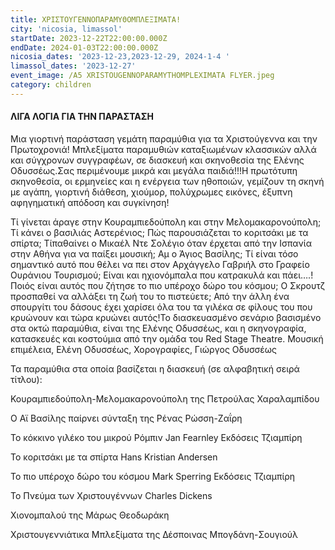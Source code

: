 ```yaml
---
title: ΧΡΙΣΤΟΥΓΕΝΝΟΠΑΡΑΜΥΘΟΜΠΛΕΞΙΜΑΤΑ!
city: 'nicosia, limassol'
startDate: 2023-12-22T22:00:00.000Z
endDate: 2024-01-03T22:00:00.000Z
nicosia_dates: '2023-12-23,2023-12-29, 2024-1-4 '
limassol_dates: '2023-12-27'
event_image: /A5 XRISTOUGENNOPARAMYTHOMPLEXIMATA FLYER.jpeg
category: children
---
```


#### ΛΙΓΑ ΛΟΓΙΑ ΓΙΑ ΤΗΝ ΠΑΡΑΣΤΑΣΗ

Μια γιορτινή παράσταση	γεμάτη παραμύθια	για τα Χριστούγεννα	και την Πρωτοχρονιά!	Μπλεξίματα	παραμυθιών	καταξιωμένων	κλασσικών	αλλά και σύγχρονων συγγραφέων, σε διασκευή και σκηνοθεσία της Ελένης Οδυσσέως.Σας περιμένουμε μικρά και μεγάλα παιδιά!!!Η πρωτότυπη σκηνοθεσία, οι ερμηνείες και η ενέργεια των ηθοποιών, γεμίζουν τη σκηνή με αγάπη, γιορτινή διάθεση, χιούμορ, πολύχρωμες εικόνες, έξυπνη αφηγηματική απόδοση και συγκίνηση!

Τί γίνεται άραγε στην Κουραμπιεδούπολη και στην Μελομακαρονούπολη; Τί κάνει ο βασιλιάς Αστερένιος; Πώς παρουσιάζεται το κοριτσάκι με τα σπίρτα; Τί​παθαίνει ο Μικαέλ Ντε Σολέγιο όταν έρχεται από την Ισπανία στην Αθήνα για να παίξει μουσική; Αμ ο Άγιος Βασίλης; Τί είναι τόσο σημαντικό αυτό που θέλει να πει στον Αρχάγγελο Γαβριήλ στο Γραφείο Ουράνιου Τουρισμού; Είναι και ηχιονόμπαλα που κατρακυλά και πάει….! Ποιός είναι αυτός που ζήτησε το πιο υπέροχο δώρο του κόσμου; Ο Σκρουτζ προσπαθεί να αλλάξει τη ζωή του το πιστεύετε; Από την άλλη ένα σπουργίτι του δάσους έχει χαρίσει όλα του τα γιλέκα σε φίλους του που κρυώνουν και τώρα κρυώνει αυτός!Το διασκευασμένο σενάριο βασισμένο στα οκτώ παραμύθια, είναι της Ελένης Οδυσσέως, και η σκηνογραφία, κατασκευές και κοστούμια από την ομάδα του Red Stage Theatre. Μουσική επιμέλεια, Ελένη Οδυσσέως, Χορογραφίες, Γιώργος Οδυσσέως

Τα παραμύθια στα οποία βασίζεται η διασκευή (σε αλφαβητική σειρά τίτλου):

Κουραμπιεδούπολη-Μελομακαρονούπολη της Πετρούλας Χαραλαμπίδου

Ο Αϊ Βασίλης παίρνει σύνταξη της Ρένας Ρώσση-Ζαΐρη

Το κόκκινο γιλέκο του μικρού Ρόμπιν	Jan Fearnley	Εκδόσεις Τζιαμπίρη 

 Το κοριτσάκι με τα σπίρτα	Hans Kristian Andersen

 Το πιο υπέροχο δώρο του κόσμου Mark Sperring	Εκδόσεις Τζιαμπίρη

 Το Πνεύμα των Χριστουγέννων	Charles Dickens

Χιονομπαλού της Μάρως Θεοδωράκη 

Χριστουγεννιάτικα Μπλεξίματα της Δέσποινας Μπογδάνη-Σουγιούλ


